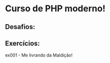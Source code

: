 <h1>Curso de PHP moderno!</h1>
<h2>Desafios:</h2>
<h2>Exercícios:</h2>
<p>ex001 - Me livrando da Maldição!</p>
